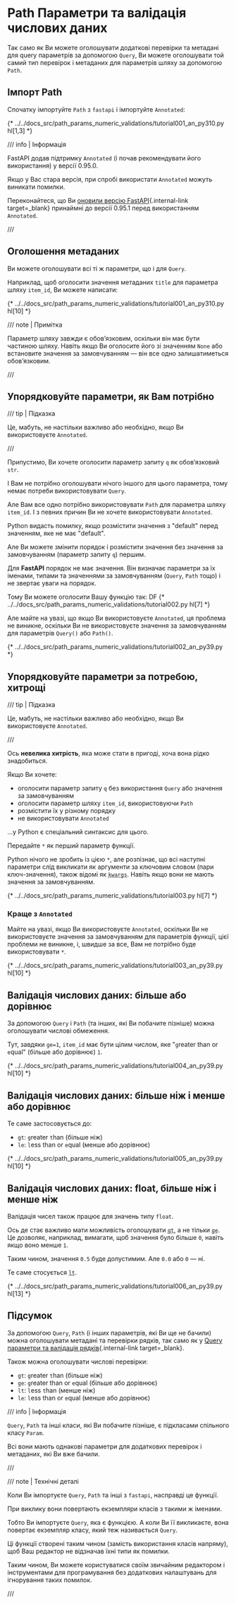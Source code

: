 # Path Параметри та валідація числових даних

Так само як Ви можете оголошувати додаткові перевірки та метадані для query параметрів за допомогою `Query`, Ви можете оголошувати той самий тип перевірок і метаданих для параметрів шляху за допомогою `Path`.

## Імпорт Path

Спочатку імпортуйте `Path` з `fastapi` і імпортуйте `Annotated`:

{* ../../docs_src/path_params_numeric_validations/tutorial001_an_py310.py hl[1,3] *}

/// info | Інформація

FastAPI додав підтримку `Annotated`  (і почав рекомендувати його використання) у версії 0.95.0.

Якщо у Вас стара версія, при спробі використати `Annotated` можуть виникати помилки.

Переконайтеся, що Ви [оновили версію FastAPI](../deployment/versions.md#upgrading-the-fastapi-versions){.internal-link target=_blank} принаймні до версії 0.95.1 перед використанням `Annotated`.

///

## Оголошення метаданих

Ви можете оголошувати всі ті ж параметри, що і для `Query`.

Наприклад, щоб оголосити значення метаданих `title` для параметра шляху `item_id`, Ви можете написати:

{* ../../docs_src/path_params_numeric_validations/tutorial001_an_py310.py hl[10] *}

/// note | Примітка

Параметр шляху завжди є обов’язковим, оскільки він має бути частиною шляху. Навіть якщо Ви оголосите його зі значенням `None` або встановите значення за замовчуванням — він все одно залишатиметься обов’язковим.

///

## Упорядковуйте параметри, як Вам потрібно

/// tip | Підказка

Це, мабуть, не настільки важливо або необхідно, якщо Ви використовуєте `Annotated`.

///

Припустимо, Ви хочете оголосити параметр запиту `q`  як обов’язковий `str`.

І Вам не потрібно оголошувати нічого іншого для цього параметра, тому немає потреби використовувати `Query`.

Але Вам все одно потрібно використовувати `Path` для параметра шляху `item_id`. І з певних причин Ви не хочете використовувати `Annotated`.

Python видасть помилку, якщо розмістити значення з "default" перед значенням, яке не має "default".

Але Ви можете змінити порядок і розмістити значення без значення за замовчуванням (параметр запиту `q`) першим.


Для **FastAPI** порядок не має значення. Він визначає параметри за їх іменами, типами та значеннями за замовчуванням (`Query`, `Path` тощо) і не звертає уваги на порядок.

Тому Ви можете оголосити Вашу функцію так:
DF
{* ../../docs_src/path_params_numeric_validations/tutorial002.py hl[7] *}

Але майте на увазі, що якщо Ви використовуєте `Annotated`, ця проблема не виникне, оскільки Ви не використовуєте значення за замовчуванням для параметрів `Query()` або `Path()`.

{* ../../docs_src/path_params_numeric_validations/tutorial002_an_py39.py *}

## Упорядковуйте параметри за потребою, хитрощі

/// tip | Підказка

Це, мабуть, не настільки важливо або необхідно, якщо Ви використовуєте `Annotated`.

///

Ось **невелика хитрість**, яка може стати в пригоді, хоча вона рідко знадобиться.

Якщо Ви хочете:

* оголосити параметр запиту `q`  без використання `Query` або значення за замовчуванням
* оголосити параметр шляху `item_id`, використовуючи `Path`
* розмістити їх у різному порядку
* не використовувати `Annotated`

...у Python є спеціальний синтаксис для цього.

Передайте `*` як перший параметр функції.

Python нічого не зробить із цією `*`, але розпізнає, що всі наступні параметри слід викликати як аргументи за ключовим словом (пари ключ-значення), також відомі як <abbr title="From: K-ey W-ord Arg-uments"><code>kwargs</code></abbr>. Навіть якщо вони не мають значення за замовчуванням.

{* ../../docs_src/path_params_numeric_validations/tutorial003.py hl[7] *}

### Краще з `Annotated`

Майте на увазі, якщо Ви використовуєте `Annotated`, оскільки Ви не використовуєте значення за замовчуванням для параметрів функції, цієї проблеми не виникне, і, швидше за все, Вам не потрібно буде використовувати `*`.

{* ../../docs_src/path_params_numeric_validations/tutorial003_an_py39.py hl[10] *}

## Валідація числових даних: більше або дорівнює

За допомогою `Query` і `Path` (та інших, які Ви побачите пізніше) можна оголошувати числові обмеження.

Тут, завдяки `ge=1`, `item_id` має бути цілим числом, яке "`g`reater than or `e`qual" (більше або дорівнює) `1`.

{* ../../docs_src/path_params_numeric_validations/tutorial004_an_py39.py hl[10] *}

## Валідація числових даних: більше ніж і менше або дорівнює

Те саме застосовується до:

* `gt`: `g`reater `t`han (більше ніж)
* `le`: `l`ess than or `e`qual (менше або дорівнює)

{* ../../docs_src/path_params_numeric_validations/tutorial005_an_py39.py hl[10] *}

## Валідація числових даних: float, більше ніж і менше ніж

Валідація чисел також працює для значень типу `float`.

Ось де стає важливо мати можливість оголошувати <abbr title="greater than (більше ніж)"><code>gt</code></abbr>, а не тільки <abbr title="greater than or equal (більше або дорівнює)"><code>ge</code></abbr>. Це дозволяє, наприклад, вимагати, щоб значення було більше `0`, навіть якщо воно менше `1`.

Таким чином, значення `0.5` буде допустимим. Але `0.0` або `0` — ні.

Те саме стосується <abbr title="less than (менше ніж)"><code>lt</code></abbr>.

{* ../../docs_src/path_params_numeric_validations/tutorial006_an_py39.py hl[13] *}

## Підсумок

За допомогою `Query`, `Path` (і інших параметрів, які Ви ще не бачили) можна оголошувати метадані та перевірки рядків, так само як у [Query параметри та валідація рядків](query-params-str-validations.md){.internal-link target=_blank}.

Також можна оголошувати числові перевірки:

* `gt`: `g`reater `t`han (більше ніж)
* `ge`: `g`reater than or `e`qual (більше або дорівнює)
* `lt`: `l`ess `t`han (менше ніж)
* `le`: `l`ess than or `e`qual (менше або дорівнює)

/// info | Інформація

`Query`, `Path` та інші класи, які Ви побачите пізніше, є підкласами спільного класу `Param`.

Всі вони мають однакові параметри для додаткових перевірок і метаданих, які Ви вже бачили.

///

/// note | Технічні деталі

Коли Ви імпортуєте `Query`, `Path` та інші з `fastapi`, насправді це функції.

При виклику вони повертають екземпляри класів з такими ж іменами.

Тобто Ви імпортуєте `Query`, яка є функцією. А коли Ви її викликаєте, вона повертає екземпляр класу, який теж називається `Query`.

Ці функції створені таким чином (замість використання класів напряму), щоб Ваш редактор не відзначав їхні типи як помилки.

Таким чином, Ви можете користуватися своїм звичайним редактором і інструментами для програмування без додаткових налаштувань для ігнорування таких помилок.

///
